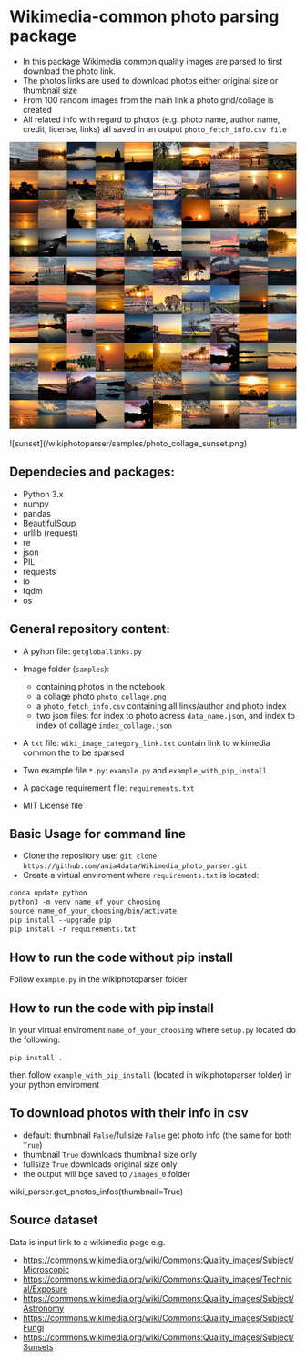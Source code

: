 # Wikimedia-common photo parsing package

- In this package Wikimedia common quality images are parsed to first download the photo link.
- The photos links are used to download photos either original size or thumbnail size
- From 100 random images from the main link a photo grid/collage is created
- All related info with regard to photos (e.g. photo name, author name, credit, license, links) all saved in an output `photo_fetch_info.csv file`

<p align="center"> 
<img src="https://github.com/ania4data/Wikimedia_photo_parser/blob/master/wikiphotoparser/samples/photo_collage_sunset.png">
</p>
![sunset](/wikiphotoparser/samples/photo_collage_sunset.png)


## Dependecies and packages:

- Python 3.x
- numpy
- pandas
- BeautifulSoup
- urllib (request)
- re
- json
- PIL
- requests
- io
- tqdm
- os



## General repository content:

- A pyhon file: `getgloballinks.py`
- Image folder (`samples`):
	- containing photos in the notebook
	- a collage photo `photo_collage.png`
	- a `photo_fetch_info.csv` containing all links/author and photo index
	- two json files: for index to photo adress `data_name.json`, and index to index of collage `index_collage.json`

- A `txt` file: `wiki_image_category_link.txt` contain link to wikimedia common the to be sparsed
- Two example file `*.py`: `example.py` and `example_with_pip_install`
- A package requirement file:  `requirements.txt`
- MIT License file


## Basic Usage for command line

- Clone the repository use: `git clone https://github.com/ania4data/Wikimedia_photo_parser.git`
- Create a virtual enviroment where `requirements.txt` is located: 
```
conda update python
python3 -m venv name_of_your_choosing
source name_of_your_choosing/bin/activate
pip install --upgrade pip
pip install -r requirements.txt
```

## How to run the code without pip install

Follow `example.py` in the  wikiphotoparser folder

## How to run the code with pip install

In your virtual enviroment `name_of_your_choosing` where `setup.py` located do the following:

`pip install .`

then follow `example_with_pip_install` (located in wikiphotoparser folder) in your python enviroment


## To download photos with their info in csv

- default: thumbnail `False`/fullsize `False` get photo info (the same for both `True`)
- thumbnail `True` downloads thumbnail size only
- fullsize `True` downloads original size only
- the output will bge saved to `/images_0` folder

wiki_parser.get_photos_infos(thumbnail=True)


## Source dataset

Data is input link to a wikimedia page e.g. 

- https://commons.wikimedia.org/wiki/Commons:Quality_images/Subject/Microscopic
- https://commons.wikimedia.org/wiki/Commons:Quality_images/Technical/Exposure
- https://commons.wikimedia.org/wiki/Commons:Quality_images/Subject/Astronomy
- https://commons.wikimedia.org/wiki/Commons:Quality_images/Subject/Fungi
- https://commons.wikimedia.org/wiki/Commons:Quality_images/Subject/Sunsets

